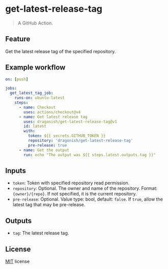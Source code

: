 # get-latest-release-tag

> A GitHub Action.

## Feature

Get the latest release tag of the specified repository.

## Example workflow

```yaml
on: [push]

jobs:
  get_latest_tag_job:
    runs-on: ubuntu-latest
    steps:
      - name: Checkout
        uses: actions/checkout@v4
      - name: Get latest release tag
        uses: dragonish/get-latest-release-tag@v1
        id: latest
        with:
          token: ${{ secrets.GITHUB_TOKEN }}
          repository: 'dragonish/get-latest-release-tag'
          pre-release: true
      - name: Get the output
        run: echo "The output was ${{ steps.latest.outputs.tag }}"
```

## Inputs

- `token`: Token with specified repository read permission.
- `repository`: Optional. The owner and name of the repository. Format: `{owner}/{repo}`. If not specified, it is the current repository.
- `pre-release`: Optional. Value type: bool, default: `false`. If `true`, allow the latest tag that may be pre-release.

## Outputs

- `tag`: The latest release tag.

## License

[MIT](./LICENSE) license
